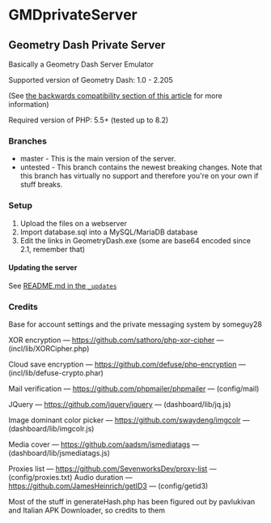 # GMDprivateServer
## Geometry Dash Private Server
Basically a Geometry Dash Server Emulator

Supported version of Geometry Dash: 1.0 - 2.205

(See [the backwards compatibility section of this article](https://github.com/Cvolton/GMDprivateServer/wiki/Deliberate-differences-from-real-GD) for more information)

Required version of PHP: 5.5+ (tested up to 8.2)

### Branches
- master - This is the main version of the server.
- untested - This branch contains the newest breaking changes. Note that this branch has virtually no support and therefore you're on your own if stuff breaks.

### Setup
1) Upload the files on a webserver
2) Import database.sql into a MySQL/MariaDB database
3) Edit the links in GeometryDash.exe (some are base64 encoded since 2.1, remember that)

#### Updating the server
See [README.md in the `_updates`](_updates/README.md)

### Credits
Base for account settings and the private messaging system by someguy28

XOR encryption — https://github.com/sathoro/php-xor-cipher — (incl/lib/XORCipher.php)

Cloud save encryption — https://github.com/defuse/php-encryption — (incl/lib/defuse-crypto.phar)

Mail verification — https://github.com/phpmailer/phpmailer — (config/mail)

JQuery — https://github.com/jquery/jquery — (dashboard/lib/jq.js)

Image dominant color picker — https://github.com/swaydeng/imgcolr — (dashboard/lib/imgcolr.js)

Media cover — https://github.com/aadsm/jsmediatags — (dashboard/lib/jsmediatags.js)

Proxies list — https://github.com/SevenworksDev/proxy-list — (config/proxies.txt)
Audio duration — https://github.com/JamesHeinrich/getID3 — (config/getid3)

Most of the stuff in generateHash.php has been figured out by pavlukivan and Italian APK Downloader, so credits to them
